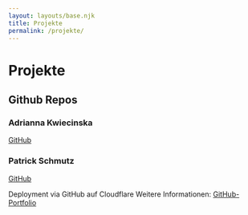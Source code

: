 ```yaml
---
layout: layouts/base.njk
title: Projekte
permalink: /projekte/
---
```


# Projekte

## Github Repos
### Adrianna Kwiecinska
[GitHub](https://github.com/AdaKwie)
### Patrick Schmutz
[GitHub](https://github.com/dasabnormale)


Deployment via GitHub auf Cloudflare
Weitere Informationen:
[GitHub-Portfolio](https://github.com/dasabnormale/Portfolio)